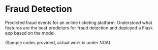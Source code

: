 # Fraud Detection
Predicted fraud events for an online ticketing platform. Understood what features are the best predictors for fraud detection and deployed a Flask app based on the model.

(Sample codes provided, actual work is under NDA)
